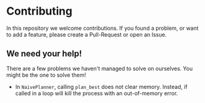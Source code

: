 # Contributing
In this repository we welcome contributions. 
If you found a problem, or want to add a feature, please create a Pull-Request or open an Issue.

## We need your help!
There are a few problems we haven't managed to solve on ourselves. You might be the one to solve them!

- In `NaivePlanner`, calling `plan_best` does not clear memory. Instead, if called in a loop will kill the process with an out-of-memory error.
